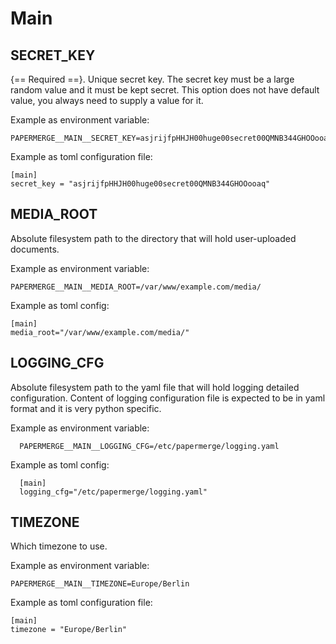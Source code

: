 # Main


## SECRET_KEY


{== Required ==}. Unique secret key. The secret key must be a large random value and it must be
kept secret. This option does not have default value, you always need
to supply a value for it.

Example as environment variable:

    PAPERMERGE__MAIN__SECRET_KEY=asjrijfpHHJH00huge00secret00QMNB344GHOOooaq


Example as toml configuration file:

    [main]
    secret_key = "asjrijfpHHJH00huge00secret00QMNB344GHOOooaq"


## MEDIA_ROOT

Absolute filesystem path to the directory that will hold user-uploaded documents.

Example as environment variable:

    PAPERMERGE__MAIN__MEDIA_ROOT=/var/www/example.com/media/

Example as toml config:

    [main]
    media_root="/var/www/example.com/media/"


## LOGGING_CFG

Absolute filesystem path to the yaml file that will hold logging detailed
configuration. Content of logging configuration file is expected to be in
yaml format and it is very python specific.

Example as environment variable:

      PAPERMERGE__MAIN__LOGGING_CFG=/etc/papermerge/logging.yaml

Example as toml config:

      [main]
      logging_cfg="/etc/papermerge/logging.yaml"


## TIMEZONE

Which timezone to use.

Example as environment variable:

    PAPERMERGE__MAIN__TIMEZONE=Europe/Berlin

Example as toml configuration file:

    [main]
    timezone = "Europe/Berlin"
